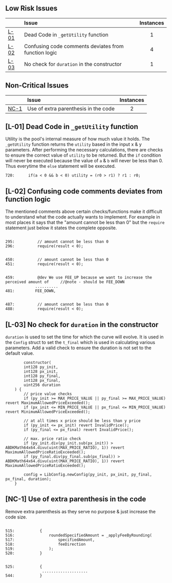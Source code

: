 ## Low Risk Issues

| |Issue|Instances|
|-|:-|:-:|
| [L-01](#L-01) | Dead Code in `_getUtility` function | 1 |
| [L-02](#L-02) | Confusing code comments deviates from function logic | 4 |
| [L-03](#L-03) | No check for `duration` in the constructor | 1 |

## Non-Critical Issues

| |Issue|Instances|
|-|:-|:-:|
| [NC-1](#NC-1) | Use of extra parenthesis in the code | 2 |

## [L-01] Dead Code in `_getUtility` function

Utility is the pool's internal measure of how much value it holds.
The `_getUtility` function returns the `utility` based in the input x & y parameters. 
After performing the necessary calculations, there are checks to ensure the correct value of `utility` to be returned. 
But the `if` condition will never be executed because the value of `a` & `b` will never be less than 0.
Thus everytime the `else` statement will be executed.

```
720:      if(a < 0 && b < 0) utility = (r0 > r1) ? r1 : r0;
```

## [L-02] Confusing code comments deviates from function logic

The mentioned comments above certain checks/functions make it difficult to understand what the code actually wants to implement.
For example in most places it says that the "amount cannot be less than 0" but the `require` statement just below it states the complete opposite.

```solidity

295:          // amount cannot be less than 0
296:          require(result < 0);


450:          // amount cannot be less than 0
451:          require(result < 0);


459:          @dev We use FEE_UP because we want to increase the perceived amount of     //@note - should be FEE_DOWN
             ..........
481:         FEE_DOWN,


487:          // amount cannot be less than 0
488:          require(result < 0);
```

## [L-03] No check for `duration` in the constructor

`duration` is used to set the time for which the curve will evolve. It is used in the `Config` struct to set the `t_final` which is used in calculating various parameters.
Add a valid check to ensure the duration is not set to the default value.

```
        constructor(
        int128 py_init,
        int128 px_init,
        int128 py_final,
        int128 px_final,
        uint256 duration
    ) { 
        // price value checks
        if (py_init >= MAX_PRICE_VALUE || py_final >= MAX_PRICE_VALUE) revert MaximumAllowedPriceExceeded();
        if (px_init <= MIN_PRICE_VALUE || px_final <= MIN_PRICE_VALUE) revert MinimumAllowedPriceExceeded();

        // at all times x price should be less than y price
        if (py_init <= px_init) revert InvalidPrice();
        if (py_final <= px_final) revert InvalidPrice();

        // max. price ratio check
        if (py_init.div(py_init.sub(px_init)) > ABDKMath64x64.divu(uint(MAX_PRICE_RATIO), 1)) revert MaximumAllowedPriceRatioExceeded();
        if (py_final.div(py_final.sub(px_final)) > ABDKMath64x64.divu(uint(MAX_PRICE_RATIO), 1)) revert MaximumAllowedPriceRatioExceeded();

        config = LibConfig.newConfig(py_init, px_init, py_final, px_final, duration);
    }
```

## [NC-1] Use of extra parenthesis in the code

Remove extra parenthesis as they serve no purpose & just increase the code size.
```solidity

515:           {
516:               roundedSpecifiedAmount = _applyFeeByRounding(
517:                   specifiedAmount,
518:                   feeDirection
519:               );
520:           }


525:           {
                ....................
544:           }
```
